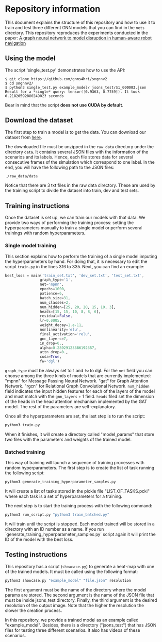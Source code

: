 # Repository information
This document explains the structure of this repository and how to use it to train and test three different GNN models that you can find in the `nets` directory. 
This repository reproduces the experiments conducted in the paper: [A graph neural network to model disruption in human-aware robot navigation](https://link.springer.com/article/10.1007/s11042-021-11113-6)

## Using the model
The script 'single_test.py' demonstrates how to use the API:
```
$ git clone https://github.com/gnns4hri/sngnnv2
$ cd sngnnv2/
$ python3 single_test.py example_model/ jsons_test/S1_000003.json 
Result for a *single* query: tensor([0.9363, 0.7759]). It took 0.21820592880249023 seconds
```
Bear in mind that the script **does not use CUDA by default**.

## Download the dataset
The first step to train a model is to get the data.
You can download our dataset from [here](https://www.dropbox.com/scl/fi/92vn9bkxyqygf6qh95qg0/data.zip?rlkey=r7iowozzf3yf1wz76eqeu4utw&dl=0). 

The downloaded file must be unzipped in the `raw_data` directory under the directory `data`.
It contains several JSON files with the information of the scenarios and its labels. 
Hence, each file stores data for several consecutive frames of the simulation which correspond to one label.
In the end, you will have the following path to the JSON files:

```bash
./raw_data/data
```
Notice that there are 3 txt files in the raw data directory. 
These are used by the training script to divide the dataset into train, dev and test sets.

## Training instructions
Once the dataset is set up, we can train our models with that data. 
We provide two ways of performing the training process: setting the hyperparameters manually to train a single model or perform several trainings with random hyperparameters.

### Single model training
This section explains how to perform the training of a single model imputing the hyperparameters by hand.
For doing that, it is necessary to edit the script `train.py` in the lines 316 to 335.
Next, you can find an example:

```python
best_loss = main('train_set.txt', 'dev_set.txt', 'test_set.txt',
                graph_type='1',
                net='mpnn',
                epochs=1000,
                patience=6,
                batch_size=31,
                num_classes=2,
                num_hidden=[25, 20, 20, 15, 10, 3],
                heads=[15, 15, 10, 8, 8, 6],
                residual=False,
                lr=0.0005,
                weight_decay=1.e-11,
                nonlinearity='elu',
                final_activation='relu',
                gnn_layers=7,
                in_drop=0.,
                alpha=0.28929123386192357,
                attn_drop=0.,
                cuda=True,
                fw='dgl')
```
`graph_type` must be always set to 1 and `fw` to dgl.
For the `net` field you can choose among the three kinds of models that are currently implemented:
"mpnn" for Message Passing Neural Network.
"gat" for Graph Attention Network.
"rgcn" for Relational Graph Convolutional Network.
`num_hidden` field indicates the input hidden features for each of the layers of the model and must match with the `gnn_layers` + 1 field.
`heads` filed set the dimension of the heads in the head attention mechanism implemented by the GAT model.
The rest of the parameters are self-explanatory.

Once all the hyperparameters are set, the last step is to run the script:
```bash
python3 train.py
```

When it finishes, it will create a directory called "model_params" that store two files with the parameters and weights of the trained model.

### Batched training
This way of training will launch a sequence of training processes with random hyperparameters.
The first step is to create the list of task running the following script:

```bash
python3 generate_training_hyperparameter_samples.py
```
It will create a list of tasks stored in the pickle file "LIST_OF_TASKS.pckl" where each task is a set of hyperparameters for a training.

The next step is to start the training process with the following command:

```bash
python3 run_script.py "python3 train_batched.py"
```
It will train until the script is stopped. 
Each model trained will be stored in a directory with an ID number as a name.
If you run ´generate_training_hyperparameter_samples.py´ script again it will print the ID of the model with the best loss.

## Testing instructions
This repository has a script (`showcase.py`) to generate a heat-map with one of the trained models.
It must be called using the following format:

```bash
python3 showcase.py "example_model" "file.json" resolution
```
The first argument must be the name of the directory where the model params are stored.
The second argument is the name of the JSON file that must be inside jsons_test directory.
Finally, the third argument is the desired resolution of the output image. 
Note that the higher the resolution the slower the creation process.

In this repository, we provide a trained model as an example called "example_model".
Besides, there is a directory ("jsons_test") that has JSON files for testing three different scenarios.
It also has videos of these scenarios.

